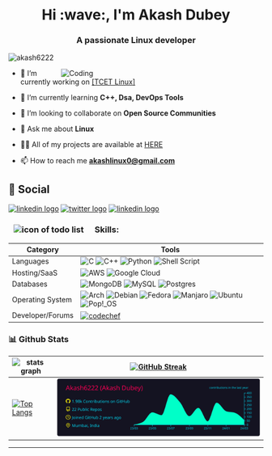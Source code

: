 <h1 align="center">Hi :wave:, I'm Akash Dubey</h1>
<h3 align="center">A passionate Linux developer </h3>


<p align="left">
  <img src="https://komarev.com/ghpvc/?username=akash6222&label=Profile%20views&color=0e75b6&style=flat" alt="akash6222" />
</p>
<img align="right" alt="Coding" width="400" src="https://user-images.githubusercontent.com/74038190/212750147-854a394f-fee9-4080-9770-78a4b7ece53f.gif">

- 🔭 I’m currently working on <a href="https://github.com/tcet-opensource/tcet-linux">[TCET Linux]</a>
- 🌱 I’m currently learning **C++, Dsa, DevOps Tools**

- 👯 I’m looking to collaborate on **Open Source Communities**

- 💬 Ask me about **Linux**

- 👨‍💻 All of my projects are available at <a href="https://github.com/Akash6222?tab=repositories">HERE</a>

- 📫 How to reach me **akashlinux0@gmail.com**

## 💬 Social

<a href="https://discord.com/invite/wWUba8YW" target="blank"><img src="https://img.shields.io/badge/Discord-%235865F2.svg?style=for-the-badge&logo=discord&logoColor=white" height="30" alt="linkedin logo"/></a>
<a href="https://twitter.com/_akash_dubey_1" target="blank"><img src="https://img.shields.io/static/v1?message=Twitter&logo=twitter&label=&color=1DA1F2&logoColor=white&labelColor=&style=for-the-badge" height="30" alt="twitter logo"  /></a>
<a href="https://www.linkedin.com/in/akash-dubey-807a6b200" target="blank"><img src="https://img.shields.io/static/v1?message=LinkedIn&logo=linkedin&label=&color=0077B5&logoColor=white&labelColor=&style=for-the-badge" height="30" alt="linkedin logo"  /></a>

<h3 align="left"><img src="https://user-images.githubusercontent.com/74038190/212284087-bbe7e430-757e-4901-90bf-4cd2ce3e1852.gif" alt="icon of todo list" width="24px" hspace="10" />&nbsp&nbsp Skills:</h3>

| Category           | Tools                                                                                                                                                                                                                                     |
|--------------------|----------------------|
| Languages          | ![C](https://img.shields.io/badge/c-%2300599C.svg?style=for-the-badge&logo=c&logoColor=white) ![C++](https://img.shields.io/badge/c++-%2300599C.svg?style=for-the-badge&logo=c%2B%2B&logoColor=white) ![Python](https://img.shields.io/badge/python-3670A0?style=for-the-badge&logo=python&logoColor=ffdd54) ![Shell Script](https://img.shields.io/badge/shell_script-%23121011.svg?style=for-the-badge&logo=gnu-bash&logoColor=white) |
| Hosting/SaaS       | ![AWS](https://img.shields.io/badge/AWS-%23FF9900.svg?style=for-the-badge&logo=amazon-aws&logoColor=white) ![Google Cloud](https://img.shields.io/badge/GoogleCloud-%234285F4.svg?style=for-the-badge&logo=google-cloud&logoColor=white)                                                                    |
| Databases          | ![MongoDB](https://img.shields.io/badge/MongoDB-%234ea94b.svg?style=for-the-badge&logo=mongodb&logoColor=white) ![MySQL](https://img.shields.io/badge/mysql-%2300000f.svg?style=for-the-badge&logo=mysql&logoColor=white) ![Postgres](https://img.shields.io/badge/postgres-%23316192.svg?style=for-the-badge&logo=postgresql&logoColor=white)                                       |
| Operating System   | ![Arch](https://img.shields.io/badge/Arch%20Linux-1793D1?logo=arch-linux&logoColor=fff&style=for-the-badge) ![Debian](https://img.shields.io/badge/Debian-D70A53?style=for-the-badge&logo=debian&logoColor=white) ![Fedora](https://img.shields.io/badge/Fedora-294172?style=for-the-badge&logo=fedora&logoColor=white) ![Manjaro](https://img.shields.io/badge/Manjaro-35BF5C?style=for-the-badge&logo=Manjaro&logoColor=white) ![Ubuntu](https://img.shields.io/badge/Ubuntu-E95420?style=for-the-badge&logo=ubuntu&logoColor=white) ![Pop!\_OS](https://img.shields.io/badge/Pop!_OS-48B9C7?style=for-the-badge&logo=Pop!_OS&logoColor=white) |
| Developer/Forums   | <a href="https://www.codechef.com/users/akashdubey2527" target="blank"><img align="center" src="https://img.shields.io/badge/CodeChef-%23964B00.svg?style=for-the-badge&logo=CodeChef&logoColor=white" alt="codechef" height="30" /></a>                                                                                                            |

</p>

### 📊 Github Stats 

<!-- prettier-ignore-start -->
| <img src="https://github-readme-stats.vercel.app/api?username=Akash6222&show_icons=true&theme=radical" alt="stats graph" /> | <a href="https://github-readme-stats-vaibhav-ashtas-projects.vercel.app/"><img src="https://github-readme-streak-stats.herokuapp.com/?user=Akash6222&theme=radical" alt="GitHub Streak" /></a> |
|--------------- | --------------- |
| [![Top Langs](https://github-readme-stats-rishabh.vercel.app/api/top-langs/?username=Akash6222&hide=GLSL,html&theme=dracula&hide_border=true&border_radius=10&bg_color=15,0d1117,1a1b26&show_icons=true&layout=compact)](https://github.com/anuraghazra/github-readme-stats) |<img src="https://raw.githubusercontent.com/Akash6222/Akash6222/master/profile-summary-card-output/2077/0-profile-details.svg" alt="activity-graph graph" width="600"/>|
<!-- prettier-ignore-end -->


<!--
![CodeChef](https://img.shields.io/badge/CodeChef-%23964B00.svg?style=for-the-badge&logo=CodeChef&logoColor=white)
![Hackerrank](https://img.shields.io/badge/-Hackerrank-2EC866?style=for-the-badge&logo=HackerRank&logoColor=white) 
![LeetCode](https://img.shields.io/badge/Leetcode-000000?style=for-the-badge&logo=LeetCode&logoColor=#d16c06)
-->

---
